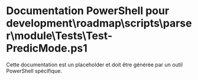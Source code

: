 # Documentation PowerShell pour development\roadmap\scripts\parser\module\Tests\Test-PredicMode.ps1

Cette documentation est un placeholder et doit être générée par un outil PowerShell spécifique.
